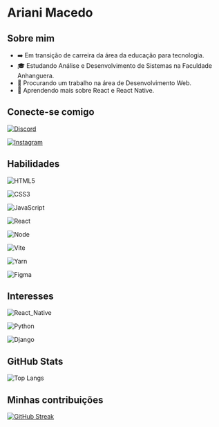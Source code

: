 # Ariani Macedo 

## Sobre mim

- ➡️ Em transição de carreira da área da educação para tecnologia.
- 🎓 Estudando Análise e Desenvolvimento de Sistemas na Faculdade Anhanguera.
- 💼 Procurando um trabalho na área de Desenvolvimento Web.
- 🌱 Aprendendo mais sobre React e React Native.

## Conecte-se comigo

[![Discord](https://img.shields.io/badge/Discord-000?style=for-the-badge&logo=discord)](https://www.discord.com/in/ANNEMACEDO/) 

[![Instagram](https://img.shields.io/badge/Instagram-000?style=for-the-badge&logo=instagram)](https://www.instagram.com/ANNIPAULINO/)

## Habilidades

![HTML5](https://img.shields.io/badge/HTML5-000?style=for-the-badge&logo=html5)

![CSS3](https://img.shields.io/badge/CSS3-000?style=for-the-badge&logo=css3&logoColor=264CE4)

![JavaScript](https://img.shields.io/badge/JavaScript-000?style=for-the-badge&logo=javascript)

![React](https://img.shields.io/badge/React-000?style=for-the-badge&logo=react)

![Node](https://img.shields.io/badge/Node%20js-000?style=for-the-badge&logo=nodedotjs&logoColor=green)

![Vite](https://img.shields.io/badge/Vite-000?style=for-the-badge&logo=vite&logoColor=FFD62E)

![Yarn](https://img.shields.io/badge/Yarn-000?style=for-the-badge&logo=yarn&logoColor=white)

![Figma](https://img.shields.io/badge/Figma-000?style=for-the-badge&logo=figma&logoColor=red)

## Interesses

![React_Native](https://img.shields.io/badge/React_Native-20232A?style=for-the-badge&logo=react&logoColor=61DAFB)

![Python](https://img.shields.io/badge/Python-000?style=for-the-badge&logo=python&logoColor=blue)

![Django](https://img.shields.io/badge/Django-092E20?style=for-the-badge&logo=django&logoColor=green)


## GitHub Stats

![Top Langs](https://github-readme-stats-git-masterrstaa-rickstaa.vercel.app/api/top-langs/?username=ARIANIMACEDO&bg_color=000&border_color=30A3DC&title_color=E94D5F&text_color=FFF)

## Minhas contribuições

[![GitHub Streak](https://streak-stats.demolab.com/?user=ARIANIMACEDO&theme=bear&background=000&border=30A3DC&dates=FFF)](https://git.io/streak-stats)
